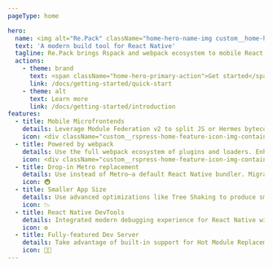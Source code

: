 ```yaml
---
pageType: home

hero:
  name: <img alt="Re.Pack" className="home-hero-name-img custom__home-hero-name-img" src="/img/banner.svg" width="300" />
  text: 'A modern build tool for React Native'
  tagline: Re.Pack brings Rspack and webpack ecosystem to mobile React Native apps
  actions:
    - theme: brand
      text: <span className="home-hero-primary-action">Get started</span>
      link: /docs/getting-started/quick-start
    - theme: alt
      text: Learn more
      link: /docs/getting-started/introduction
features:
  - title: Mobile Microfrontends
    details: Leverage Module Federation v2 to split JS or Hermes bytecode bundle into smaller chunks and download on-demand from a server.
    icon: <div className="custom__rspress-home-feature-icon-img-container"><img src="/img/mf_icon.svg" /></div>
  - title: Powered by webpack
    details: Use the full webpack ecosystem of plugins and loaders. Enhance with Rspack for build and fast refresh speed.
    icon: <div className="custom__rspress-home-feature-icon-img-container"><img src="/img/webpack_icon.svg" /><img src="/img/rspack_icon.svg" /></div>
  - title: Drop-in Metro replacement
    details: Use instead of Metro—a default React Native bundler. Migrate with a single command. All platforms supported.
    icon: 🚇
  - title: Smaller App Size
    details: Use advanced optimizations like Tree Shaking to produce smaller Hermes bytecode size, improving app startup.
    icon: 📉
  - title: React Native DevTools
    details: Integrated modern debugging experience for React Native with console, breakpoints, CPU, Memory and React profiling.
    icon: ⚙️
  - title: Fully-featured Dev Server
    details: Take advantage of built-in support for Hot Module Replacement, Fast Refresh, error symbolication, and source maps support.
    icon: 🧑‍💻
---
```

